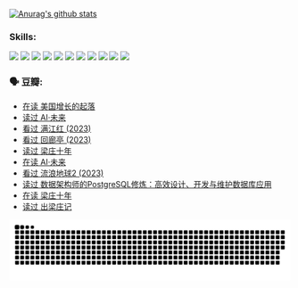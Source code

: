 
[![Anurag's github stats](https://github-readme-stats.vercel.app/api?username=w940853815)](https://github.com/anuraghazra/github-readme-stats)

### Skills:

<code><img height="32" src="https://cdn.jsdelivr.net/npm/simple-icons@v5/icons/python.svg"></code>
<code><img height="32" src="https://cdn.jsdelivr.net/npm/simple-icons@v5/icons/javascript.svg"></code>
<code><img height="32" src="https://cdn.jsdelivr.net/npm/simple-icons@v5/icons/django.svg"></code>
<code><img height="32" src="https://cdn.jsdelivr.net/npm/simple-icons@v5/icons/flask.svg"></code>
<code><img height="32" src="https://cdn.jsdelivr.net/npm/simple-icons@v5/icons/vuetify.svg"></code>
<code><img height="32" src="https://cdn.jsdelivr.net/npm/simple-icons@v5/icons/git.svg"></code>
<code><img height="32" src="https://cdn.jsdelivr.net/npm/simple-icons@v5/icons/docker.svg"></code>
<code><img height="32" src="https://cdn.jsdelivr.net/npm/simple-icons@v5/icons/postgresql.svg"></code>
<code><img height="32" src="https://cdn.jsdelivr.net/npm/simple-icons@v5/icons/elasticsearch.svg"></code>
<code><img height="32" src="https://cdn.jsdelivr.net/npm/simple-icons@v5/icons/macos.svg"></code>
<code><img height="32" src="https://cdn.jsdelivr.net/npm/simple-icons@v5/icons/linux.svg"></code>

### 🗣 豆瓣:

<!-- DOUBAN-ACTIVITIES:START -->
- [在读 美国增长的起落](https://www.douban.com/people/136069238/status/4220055912/?_i=83203081)
- [读过 AI·未来](https://www.douban.com/people/136069238/status/4220054171/?_i=83203081)
- [看过 满江红‎ (2023)](https://www.douban.com/people/136069238/status/4219146433/?_i=83203081)
- [看过 回廊亭‎ (2023)](https://www.douban.com/people/136069238/status/4215992758/?_i=83203081)
- [读过 梁庄十年](https://www.douban.com/people/136069238/status/4206664969/?_i=83203081)
- [在读 AI·未来](https://www.douban.com/people/136069238/status/4206653520/?_i=83203081)
- [看过 流浪地球2‎ (2023)](https://www.douban.com/people/136069238/status/4199558549/?_i=83203082)
- [读过 数据架构师的PostgreSQL修炼：高效设计、开发与维护数据库应用](https://www.douban.com/people/136069238/status/4199451104/?_i=83203082)
- [在读 梁庄十年](https://www.douban.com/people/136069238/status/4198822794/?_i=83203082)
- [读过 出梁庄记](https://www.douban.com/people/136069238/status/4198821001/?_i=83203082)
<!-- DOUBAN-ACTIVITIES:END -->


![Snake animation](https://raw.githubusercontent.com/w940853815/w940853815/output/github-contribution-grid-snake.svg)

<!--
**w940853815/w940853815** is a ✨ _special_ ✨ repository because its `README.md` (this file) appears on your GitHub profile.

Here are some ideas to get you started:

- 🔭 I’m currently working on ...
- 🌱 I’m currently learning ...
- 👯 I’m looking to collaborate on ...
- 🤔 I’m looking for help with ...
- 💬 Ask me about ...
- 📫 How to reach me: ...
- 😄 Pronouns: ...
- ⚡ Fun fact: ...
-->
